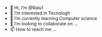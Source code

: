 - 👋 Hi, I’m @Ralu1
- 👀 I’m interested in Tecnologh 
- 🌱 I’m currently learning Computer science 
- 💞️ I’m looking to collaborate on ...
- 📫 How to reach me ...

<!---
Ralu1/Ralu1 is a ✨ special ✨ repository because its `README.md` (this file) appears on your GitHub profile.
You can click the Preview link to take a look at your changes.
--->

